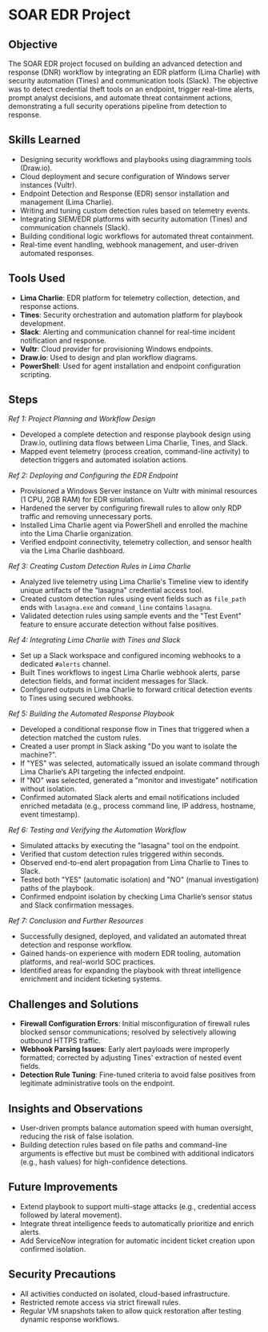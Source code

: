 # SOAR EDR Project

## Objective

The SOAR EDR project focused on building an advanced detection and response (DNR) workflow by integrating an EDR platform (Lima Charlie) with security automation (Tines) and communication tools (Slack). The objective was to detect credential theft tools on an endpoint, trigger real-time alerts, prompt analyst decisions, and automate threat containment actions, demonstrating a full security operations pipeline from detection to response.

## Skills Learned

- Designing security workflows and playbooks using diagramming tools (Draw.io).
- Cloud deployment and secure configuration of Windows server instances (Vultr).
- Endpoint Detection and Response (EDR) sensor installation and management (Lima Charlie).
- Writing and tuning custom detection rules based on telemetry events.
- Integrating SIEM/EDR platforms with security automation (Tines) and communication channels (Slack).
- Building conditional logic workflows for automated threat containment.
- Real-time event handling, webhook management, and user-driven automated responses.

## Tools Used

- **Lima Charlie**: EDR platform for telemetry collection, detection, and response actions.
- **Tines**: Security orchestration and automation platform for playbook development.
- **Slack**: Alerting and communication channel for real-time incident notification and response.
- **Vultr**: Cloud provider for provisioning Windows endpoints.
- **Draw.io**: Used to design and plan workflow diagrams.
- **PowerShell**: Used for agent installation and endpoint configuration scripting.

## Steps

*Ref 1: Project Planning and Workflow Design*
- Developed a complete detection and response playbook design using Draw.io, outlining data flows between Lima Charlie, Tines, and Slack.
- Mapped event telemetry (process creation, command-line activity) to detection triggers and automated isolation actions.

*Ref 2: Deploying and Configuring the EDR Endpoint*
- Provisioned a Windows Server instance on Vultr with minimal resources (1 CPU, 2GB RAM) for EDR simulation.
- Hardened the server by configuring firewall rules to allow only RDP traffic and removing unnecessary ports.
- Installed Lima Charlie agent via PowerShell and enrolled the machine into the Lima Charlie organization.
- Verified endpoint connectivity, telemetry collection, and sensor health via the Lima Charlie dashboard.

*Ref 3: Creating Custom Detection Rules in Lima Charlie*
- Analyzed live telemetry using Lima Charlie's Timeline view to identify unique artifacts of the "lasagna" credential access tool.
- Created custom detection rules using event fields such as `file_path` ends with `lasagna.exe` and `command_line` contains `lasagna`.
- Validated detection rules using sample events and the "Test Event" feature to ensure accurate detection without false positives.

*Ref 4: Integrating Lima Charlie with Tines and Slack*
- Set up a Slack workspace and configured incoming webhooks to a dedicated `#alerts` channel.
- Built Tines workflows to ingest Lima Charlie webhook alerts, parse detection fields, and format incident messages for Slack.
- Configured outputs in Lima Charlie to forward critical detection events to Tines using secured webhooks.

*Ref 5: Building the Automated Response Playbook*
- Developed a conditional response flow in Tines that triggered when a detection matched the custom rules.
- Created a user prompt in Slack asking "Do you want to isolate the machine?".
- If "YES" was selected, automatically issued an isolate command through Lima Charlie’s API targeting the infected endpoint.
- If "NO" was selected, generated a "monitor and investigate" notification without isolation.
- Confirmed automated Slack alerts and email notifications included enriched metadata (e.g., process command line, IP address, hostname, event timestamp).

*Ref 6: Testing and Verifying the Automation Workflow*
- Simulated attacks by executing the "lasagna" tool on the endpoint.
- Verified that custom detection rules triggered within seconds.
- Observed end-to-end alert propagation from Lima Charlie to Tines to Slack.
- Tested both "YES" (automatic isolation) and "NO" (manual investigation) paths of the playbook.
- Confirmed endpoint isolation by checking Lima Charlie’s sensor status and Slack confirmation messages.

*Ref 7: Conclusion and Further Resources*
- Successfully designed, deployed, and validated an automated threat detection and response workflow.
- Gained hands-on experience with modern EDR tooling, automation platforms, and real-world SOC practices.
- Identified areas for expanding the playbook with threat intelligence enrichment and incident ticketing systems.

## Challenges and Solutions

- **Firewall Configuration Errors**: Initial misconfiguration of firewall rules blocked sensor communications; resolved by selectively allowing outbound HTTPS traffic.
- **Webhook Parsing Issues**: Early alert payloads were improperly formatted; corrected by adjusting Tines' extraction of nested event fields.
- **Detection Rule Tuning**: Fine-tuned criteria to avoid false positives from legitimate administrative tools on the endpoint.

## Insights and Observations

- User-driven prompts balance automation speed with human oversight, reducing the risk of false isolation.
- Building detection rules based on file paths and command-line arguments is effective but must be combined with additional indicators (e.g., hash values) for high-confidence detections.

## Future Improvements

- Extend playbook to support multi-stage attacks (e.g., credential access followed by lateral movement).
- Integrate threat intelligence feeds to automatically prioritize and enrich alerts.
- Add ServiceNow integration for automatic incident ticket creation upon confirmed isolation.

## Security Precautions

- All activities conducted on isolated, cloud-based infrastructure.
- Restricted remote access via strict firewall rules.
- Regular VM snapshots taken to allow quick restoration after testing dynamic response workflows.

